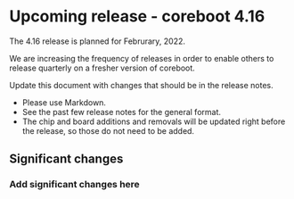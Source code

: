 Upcoming release - coreboot 4.16
================================

The 4.16 release is planned for Februrary, 2022. 

We are increasing the frequency of releases in order to enable others to release quarterly on
a fresher version of coreboot.

Update this document with changes that should be in the release notes.

* Please use Markdown.
* See the past few release notes for the general format.
* The chip and board additions and removals will be updated right
  before the release, so those do not need to be added.

Significant changes
-------------------

### Add significant changes here
